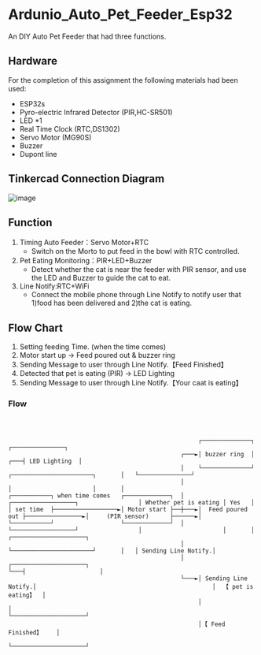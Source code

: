 # Ardunio_Auto_Pet_Feeder_Esp32
An DIY Auto Pet Feeder that had three functions.
## Hardware
For the completion of this assignment the following materials had been used:  
- ESP32s
- Pyro-electric Infrared Detector (PIR,HC-SR501)
- LED *1
- Real Time Clock (RTC,DS1302)
- Servo Motor (MG90S)
- Buzzer
- Dupont line
## Tinkercad Connection Diagram
![image](https://github.com/ridegeart/Ardunio_Auto_Pet_Feeder_Esp32/assets/73794853/6ef55a80-463a-46fd-8c17-88c962549f57)
## Function
1. Timing Auto Feeder：Servo Motor+RTC
   - Switch on the Morto to put feed in the bowl with RTC controlled. 
2. Pet Eating Monitoring：PIR+LED+Buzzer
   - Detect whether the cat is near the feeder with PIR sensor, and use the LED and Buzzer to guide the cat to eat.
3. Line Notify:RTC+WiFi
   - Connect the mobile phone through Line Notify to notify user that 1)food has been delivered and 2)the cat is eating.
## Flow Chart
1) Setting feeding Time.
  (when the time comes)
2) Motor start up -> Feed poured out & buzzer ring
4) Sending Message to user through Line Notify.【Feed Finished】
5) Detected that pet is eating (PIR) -> LED Lighting
6) Sending Message to user through Line Notify.【Your caat is eating】  
### Flow
```
                                                                                                                                                          


                                                      ┌──────────────┐                                                         ┌───────────────┐
                                                 ┌───►│ buzzer ring  │                                                     ┌───┤ LED Lighting  │
                                                 │    └──────────────┘                     ┌───────────────────────┐       │   └───────────────┘
                                                 │                                         │                       │       │
┌───────────┐ when time comes   ┌─────────────┐  │    ┌──────────────────┐                 │ Whether pet is eating │ Yes   │
│ set time  ├──────────────────►│ Motor start ├──┼───►│  Feed poured out ├────────────────►│     (PIR sensor)      ├──────►│
└───────────┘                   └─────────────┘  │    └──────────────────┘                 │                       │       │   ┌─────────────────────┐
                                                 │                                         └───────────────────────┘       │   │ Sending Line Notify.│
                                                 │    ┌─────────────────────┐                                              └───┤                     │
                                                 └───►│ Sending Line Notify.│                                                  │  【 pet is eating】  │
                                                      │                     │                                                  └─────────────────────┘
                                                      │【 Feed Finished】    │
                                                      └─────────────────────┘
```
